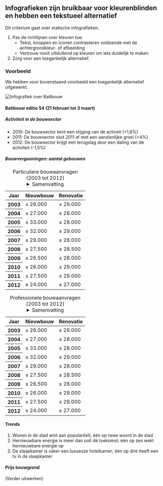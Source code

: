 ## Infografieken zijn bruikbaar voor kleurenblinden en hebben een tekstueel alternatief

Dit criterium gaat over statische infografieken.

1. Pas de richtlijnen over kleuren toe:
	- Tekst, knoppen en iconen contrasteren voldoende met de achtergrondkleur- of afbeelding
	- Vertrouw nooit uitsluitend op kleuren om iets duidelijk te maken
2. Zorg voor een toegankelijk alternatief.

### Voorbeeld

We hebben voor bovenstaand voorbeeld een toegankelijk alternatief uitgewerkt.

![Infografiek over Batibouw](http://deredactie.be/static/2013/infografiek/batibouw-01.png "")


#### Batibouw editie 54 (21 februari tot 3 maart)

##### Activiteit in de bouwsector

- 2010: De bouwsector kent een stijging van de activeit (+1,8%)
- 2011: De bouwsector sluit 2011 af met een aanzienlijke groei (+4%)
- 2012: De bouwsector krijgt een terugslag door een daling van de activiteit (-1,5%)

##### Bouwvergunningen: aantal gebouwen

<table class="infografiek-alternatief">
  <caption>
	Particuliere bouwaanvragen (2003 tot 2012)
	 <details>
    <summary>Samenvatting</summary>
	  <ul>
  		<li>
  		  In 2005 was het aantal bouwvergunningen voor nieuwbouw het hoogst (33.000) en het laagst in 2003 (26.000). Het aantal aanvragen daalde licht sinds 2004.
  		</li>
  		<li>
  		  Het aantal bouwvergunningen voor renovaties bleef vrij constant tussen 2003 en 2012 (gemiddeld 28.500 per jaar).
  		</li>
	  </ul>
    </detail>
  </caption>
  <thead>
	<tr>
	  <th scope="col">Jaar</th>
	  <th scope="col">Nieuwbouw</th>
	  <th scope="col">Renovatie</th>
	</tr>
  </thead>
  <tbody>
	<tr>
	  <th scope="row">2003</th>
	  <td>± 26.000</td>
	  <td>± 29.000</td>
	</tr>
	<tr>
	  <th scope="row">2004</th>
	  <td>± 27.000</td>
	  <td>± 28.000</td>
	</tr>
	<tr>
	  <th scope="row">2005</th>
	  <td>± 33.000</td>
	  <td>± 28.000</td>
	</tr>
	<tr>
	  <th scope="row">2006</th>
	  <td>± 32.000</td>
	  <td>± 29.000</td>
	</tr>
	<tr>
	  <th scope="row">2007</th>
	  <td>± 29.000</td>
	  <td>± 28.000</td>
	</tr>
	<tr>
	  <th scope="row">2008</th>
	  <td>± 27.500</td>
	  <td>± 28.500</td>
	</tr>
	<tr>
	  <th scope="row">2009</th>
	  <td>± 26.500</td>
	  <td>± 28.000</td>
	</tr>
	<tr>
	  <th scope="row">2010</th>
	  <td>± 26.000</td>
	  <td>± 29.000</td>
	</tr>
	<tr>
	  <th scope="row">2011</th>
	  <td>± 27.500</td>
	  <td>± 29.000</td>
	</tr>
	<tr>
	  <th scope="row">2012</th>
	  <td>± 24.000</td>
	  <td>± 27.000</td>
	</tr>
  </tbody>
</table>

<table class="infografiek-alternatief">
  <caption>
	Professionele bouwaanvragen (2003 tot 2012)
	<details>
	  <summary>Samenvatting</summary>
	  <ul>
		<li>
		  In 2005 was het aantal bouwvergunningen voor nieuwbouw het hoogst (33.000) en het laagst in 2003 (26.000). Het aantal aanvragen daalde licht sinds 2004.
		</li>
		<li>
		  Het aantal bouwvergunningen voor renovaties bleef vrij constant tussen 2003 en 2012 (gemiddeld 28.500 per jaar).
		</li>
	  </ul>
  </caption>
  <thead>
	<tr>
	  <th scope="col">Jaar</th>
	  <th scope="col">Nieuwbouw</th>
	  <th scope="col">Renovatie</th>
	</tr>
  </thead>
  <tbody>
	<tr>
	  <th scope="row">2003</th>
	  <td>± 26.000</td>
	  <td>± 29.000</td>
	</tr>
	<tr>
	  <th scope="row">2004</th>
	  <td>± 27.000</td>
	  <td>± 28.000</td>
	</tr>
	<tr>
	  <th scope="row">2005</th>
	  <td>± 33.000</td>
	  <td>± 28.000</td>
	</tr>
	<tr>
	  <th scope="row">2006</th>
	  <td>± 32.000</td>
	  <td>± 29.000</td>
	</tr>
	<tr>
	  <th scope="row">2007</th>
	  <td>± 29.000</td>
	  <td>± 28.000</td>
	</tr>
	<tr>
	  <th scope="row">2008</th>
	  <td>± 27.500</td>
	  <td>± 28.500</td>
	</tr>
	<tr>
	  <th scope="row">2009</th>
	  <td>± 26.500</td>
	  <td>± 28.000</td>
	</tr>
	<tr>
	  <th scope="row">2010</th>
	  <td>± 26.000</td>
	  <td>± 29.000</td>
	</tr>
	<tr>
	  <th scope="row">2011</th>
	  <td>± 27.500</td>
	  <td>± 29.000</td>
	</tr>
	<tr>
	  <th scope="row">2012</th>
	  <td>± 24.000</td>
	  <td>± 27.000</td>
	</tr>
  </tbody>
</table>

#### Trends

1. Wonen in de stad wint aan populariteit; één op twee woont in de stad
2. Hernieuwbare energie is meer dan ooit dé toekomst; één op zes wekt hernieuwbare energie op
3. De slaapkamer is vaker een luxueuze hotelkamer; één op drie heeft een tv in de slaapkamer

#### Prijs bouwgrond

(Verder uitwerken)
